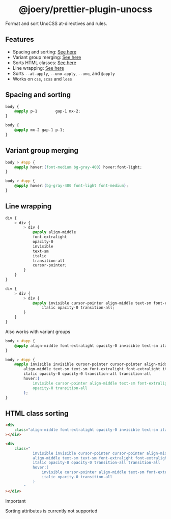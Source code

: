 <h1 align="center">@joery/prettier-plugin-unocss</h1>

Format and sort UnoCSS at-directives and rules.

## Features

- Spacing and sorting: [See here](#spacing-and-sorting)
- Variant group merging: [See here](#variant-group-merging)
- Sorts HTML classes: [See here](#html-class-sorting)
- Line wrapping: [See here](#line-wrapping)
- Sorts `--at-apply`, `--uno-apply`, `--uno`, and `@apply`
- Works on `css`, `scss` and `less`

## Spacing and sorting

```css
body {
    @apply p-1        gap-1 mx-2;
}
```

```css
body {
    @apply mx-2 gap-1 p-1;
}
```

## Variant group merging

```css
body > #app {
    @apply hover:(font-medium bg-gray-400) hover:font-light;
}
```

```css
body > #app {
    @apply hover:(bg-gray-400 font-light font-medium);
}
```

## Line wrapping

```css
div {
    > div {
        > div {
            @apply align-middle
            font-extralight
            opacity-0
            invisible
            text-sm
            italic
            transition-all
            cursor-pointer;
        }
    }
}
```

```css
div {
    > div {
        > div {
            @apply invisible cursor-pointer align-middle text-sm font-extralight
                italic opacity-0 transition-all;
        }
    }
}
```

Also works with variant groups

```css
body > #app {
    @apply align-middle font-extralight opacity-0 invisible text-sm italic transition-all cursor-pointer hover:(align-middle font-extralight opacity-0 invisible text-sm italic transition-all cursor-pointer) align-middle font-extralight opacity-0 invisible text-sm italic transition-all cursor-pointer;
}
```

```css
body > #app {
    @apply invisible invisible cursor-pointer cursor-pointer align-middle
        align-middle text-sm text-sm font-extralight font-extralight italic
        italic opacity-0 opacity-0 transition-all transition-all
        hover:(
            invisible cursor-pointer align-middle text-sm font-extralight italic
            opacity-0 transition-all
        );
}
```

## HTML class sorting

```html
<div
    class="align-middle font-extralight opacity-0 invisible text-sm italic transition-all cursor-pointer hover:(align-middle font-extralight opacity-0 invisible text-sm italic transition-all cursor-pointer) align-middle font-extralight opacity-0 invisible text-sm italic transition-all cursor-pointer"
></div>
```

```html
<div
    class="
            invisible invisible cursor-pointer cursor-pointer align-middle
            align-middle text-sm text-sm font-extralight font-extralight italic
            italic opacity-0 opacity-0 transition-all transition-all
            hover:(
                invisible cursor-pointer align-middle text-sm font-extralight
                italic opacity-0 transition-all
            )
        "
></div>
```

> [!important]
> Sorting attributes is currently not supported
